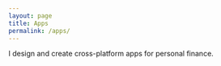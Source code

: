 ```yaml
---
layout: page
title: Apps
permalink: /apps/
---
```


I design and create cross-platform apps for personal finance.
